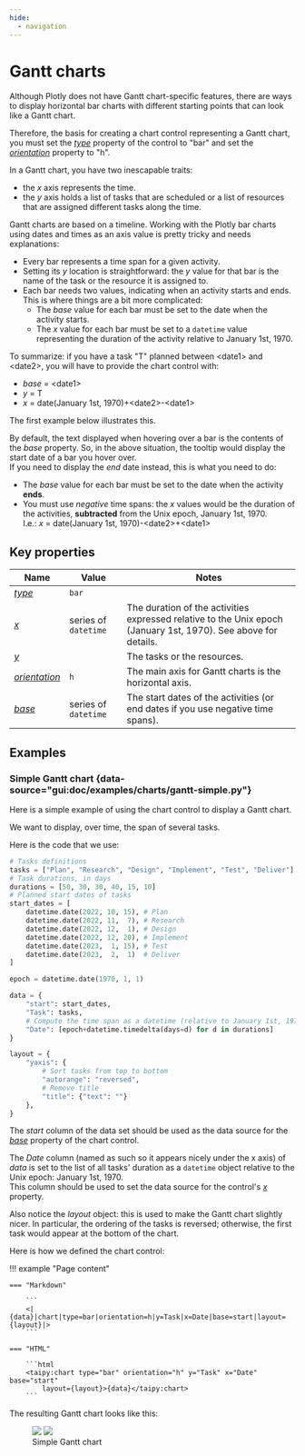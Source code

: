 ```yaml
---
hide:
  - navigation
---
```


# Gantt charts

Although Plotly does not have Gantt chart-specific features, there are ways to display horizontal bar charts with different starting points that can look like a Gantt chart.

Therefore, the basis for creating a chart control representing a Gantt chart, you must
set the [*type*](../chart.md#p-type) property of the control to "bar" and set the
[*orientation*](../chart.md#p-orientation) property to "h".

In a Gantt chart, you have two inescapable traits:

- the *x* axis represents the time.
- the *y* axis holds a list of tasks that are scheduled or a list
    of resources that are assigned different tasks along the time.

Gantt charts are based on a timeline. Working with the Plotly bar charts using
dates and times as an axis value is pretty tricky and needs explanations:

- Every bar represents a time span for a given activity.
- Setting its *y* location is straightforward: the *y* value for that bar is the name of
    the task or the resource it is assigned to.
- Each bar needs two values, indicating when an activity starts and ends. This
    is where things are a bit more complicated:
    - The *base* value for each bar must be set to the date when the activity starts.
    - The *x* value for each bar must be set to a `datetime` value representing
        the duration of the activity relative to January 1st, 1970.

To summarize: if you have a task "T" planned between &lt;date1&gt; and &lt;date2&gt;,
you will have to provide the chart control with:

- *base* = &lt;date1&gt;
- *y* = T
- *x* = date(January 1st, 1970)+&lt;date2&gt;-&lt;date1&gt;

The first example below illustrates this.

By default, the text displayed when hovering over a bar is the contents
of the *base* property. So, in the above situation, the tooltip
would display the start date of a bar you hover over.<br/>
If you need to display the *end* date instead, this is what you need to do:

- The *base* value for each bar must be set to the date when the activity **ends**.
- You must use *negative* time spans: the *x* values would be the duration of the
    activities, **subtracted** from the Unix epoch, January 1st, 1970.<br/>
    I.e.: *x* = date(January 1st, 1970)-&lt;date2&gt;+&lt;date1&gt;

## Key properties

| Name            | Value           | Notes   |
| --------------- | ------------------------- | ------------------ |
| [*type*](../chart.md#p-type)      | `bar`  |  |
| [*x*](../chart.md#p-x)      | series of `datetime`  | The duration of the activities expressed relative to the Unix epoch (January 1st, 1970). See above for details.  |
| [*y*](../chart.md#p-x)      |   | The tasks or the resources.  |
| [*orientation*](../chart.md#p-orientation)      | `h`  | The main axis for Gantt charts is the horizontal axis.  |
| [*base*](../chart.md#p-base)      | series of `datetime`  | The start dates of the activities (or end dates if you use negative time spans).  |

## Examples

### Simple Gantt chart {data-source="gui:doc/examples/charts/gantt-simple.py"}

Here is a simple example of using the chart control to display a Gantt chart.

We want to display, over time, the span of several tasks.

Here is the code that we use:
```py
# Tasks definitions
tasks = ["Plan", "Research", "Design", "Implement", "Test", "Deliver"]
# Task durations, in days
durations = [50, 30, 30, 40, 15, 10]
# Planned start dates of tasks
start_dates = [
    datetime.date(2022, 10, 15), # Plan
    datetime.date(2022, 11,  7), # Research
    datetime.date(2022, 12,  1), # Design
    datetime.date(2022, 12, 20), # Implement
    datetime.date(2023,  1, 15), # Test
    datetime.date(2023,  2,  1)  # Deliver
]

epoch = datetime.date(1970, 1, 1)

data = {
    "start": start_dates,
    "Task": tasks,
    # Compute the time span as a datetime (relative to January 1st, 1970)
    "Date": [epoch+datetime.timedelta(days=d) for d in durations]
}

layout = {
    "yaxis": {
        # Sort tasks from top to bottom
        "autorange": "reversed",
        # Remove title
        "title": {"text": ""}
    },
}
```

The *start* column of the data set should be used as the data source for the
[*base*](../chart.md#p-base) property of the chart control.

The *Date* column (named as such so it appears nicely under the x axis) of *data*
is set to the list of all tasks' duration as a `datetime` object relative to
the Unix epoch: January 1st, 1970.<br/>
This column should be used to set the data source for the control's
[*x*](../chart.md#p-x) property.

Also notice the *layout* object: this is used to make the Gantt chart slightly nicer. In
particular, the ordering of the tasks is reversed; otherwise, the first task would appear
at the bottom of the chart.

Here is how we defined the chart control:

!!! example "Page content"

    === "Markdown"

        ```
        <|{data}|chart|type=bar|orientation=h|y=Task|x=Date|base=start|layout={layout}|>
        ```
  
    === "HTML"

        ```html
        <taipy:chart type="bar" orientation="h" y="Task" x="Date" base="start"
            layout={layout}>{data}</taipy:chart>
        ```

The resulting Gantt chart looks like this:

<figure>
    <img src="../gantt-simple-d.png" class="visible-dark" />
    <img src="../gantt-simple-l.png" class="visible-light"/>
    <figcaption>Simple Gantt chart</figcaption>
</figure>

<!--
### Simple Gantt chart

Different resources are displayed by different traces in the same chart.

Here is an example where we represent two resources' tasks, based on the same
_x_ timeline axis:

- The tasks start dates are represented by the _base_ values on the _x_ axis (type is date or datetime ).
- The tasks durations are represented by the _x_ values on the _x_ axis (type is date or datetime). 
  The _x_ values are specified as a time duration i.e. a date where 0 is January 1st 1970 i.e. `date(1970, 1, 1)`. for example to specify a duration of 2 days, one would set the value to date(1970, 1, 3)
- The resources names are represented by the _y_ values. To keep the tasks on the same horizontal line, the _y_ value should be the same.
- The tasks names can by specified by the _text_ or _label_ property.

```py
data = pd.DataFrame({
  "x": [dt.date(1970, 1, 20), dt.date(1970, 1, 10), dt.date(1970, 1, 5)],
  "y": ["Resource 1", "Resource 1", "Resource 1"],
  "label": ["Task 1.1", "Task 1.2", "Task 1.3"],
  "base": [dt.date(2022, 1, 1), dt.date(2022, 2, 1), dt.date(2022, 3, 1)],

  "x1": [dt.date(1970, 1, 3), dt.date(1970, 1, 15), dt.date(1970, 1, 5)],
  "y1": ["Resource 2", "Resource 2", "Resource 2"],
  "base1": [dt.date(2022, 1, 15), dt.date(2022, 2, 1), dt.date(2022, 3, 10)],
  "label1": ["Task 2.1", "Task 2.2", "Task 2.3"]
})
```

The chart definition looks like this:

!!! example "Page content"

    === "Markdown"

        ```
        <|{data}|chart|type=bar|orientation=h|x[1]=x|y[1]=y|base[1]=base|text[1]=label|x[2]=x1|y[2]=y1|base[2]=base1|text[2]=label1|>
        ```
  
    === "HTML"

        ```html
        <taipy:chart type="bar" orientation="h" x[1]="x" y[1]="y" base[1]="base" text[1]="label" x[2]="x1" y[2]="y1" base[2]="base1" text[2]="label1">{data}</taipy:chart>
        ```

And the resulting chart is:

![Gantt like chart](ganttlike1.png)

-->
